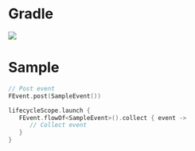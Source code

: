 # Gradle

[![](https://jitpack.io/v/zj565061763/event.svg)](https://jitpack.io/#zj565061763/event)

# Sample

```kotlin
// Post event
FEvent.post(SampleEvent())
```

```kotlin
lifecycleScope.launch {
   FEvent.flowOf<SampleEvent>().collect { event ->
      // Collect event
   }
}
```